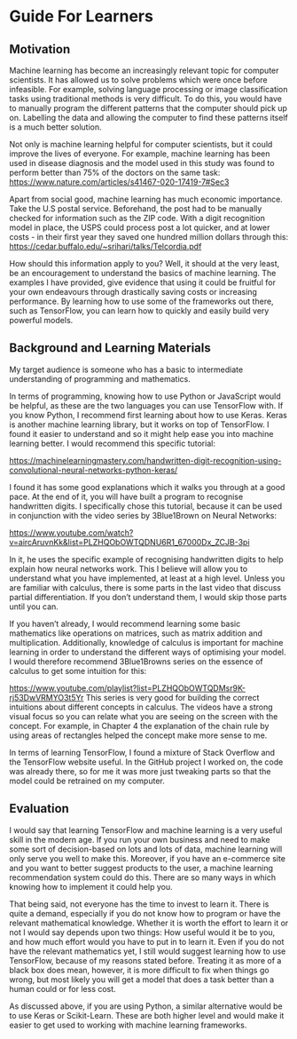 # Guide For Learners
 
## Motivation
Machine learning has become an increasingly relevant topic for computer scientists. It has allowed us to solve problems which were once before infeasible. For example, solving language processing or image classification tasks using traditional methods is very difficult. To do this, you would have to manually program the different patterns that the computer should pick up on. Labelling the data and allowing the computer to find these patterns itself is a much better solution. 
 
Not only is machine learning helpful for computer scientists, but it could improve the lives of everyone. For example, machine learning has been used in disease diagnosis and the model used in this study was found to perform better than 75% of the doctors on the same task:
https://www.nature.com/articles/s41467-020-17419-7#Sec3
 
Apart from social good, machine learning has much economic importance. Take the U.S postal service. Beforehand, the post had to be manually checked for information such as the ZIP code. With a digit recognition model in place, the USPS could process post a lot quicker, and at lower costs - in their first year they saved one hundred million dollars through this:
https://cedar.buffalo.edu/~srihari/talks/Telcordia.pdf
  
How should this information apply to you? Well, it should at the very least, be an encouragement to understand the basics of machine learning. The examples I have provided, give evidence that using it could be fruitful for your own endeavours through drastically saving costs or increasing performance. By learning how to use some of the frameworks out there, such as TensorFlow, you can learn how to quickly and easily build very powerful models. 
 
## Background and Learning Materials
My target audience is someone who has a basic to intermediate understanding of programming and mathematics. 
 
In terms of programming, knowing how to use Python or JavaScript would be helpful, as these are the two languages you can use TensorFlow with. If you know Python, I recommend first learning about how to use Keras. Keras is another machine learning library, but it works on top of TensorFlow. I found it easier to understand and so it might help ease you into machine learning better. I would recommend this specific tutorial: 
 
https://machinelearningmastery.com/handwritten-digit-recognition-using-convolutional-neural-networks-python-keras/
 
I found it has some good explanations which it walks you through at a good pace. At the end of it, you will have built a program to recognise handwritten digits. I specifically chose this tutorial, because it can be used in conjunction with the video series by 3Blue1Brown on Neural Networks: 
 
https://www.youtube.com/watch?v=aircAruvnKk&list=PLZHQObOWTQDNU6R1_67000Dx_ZCJB-3pi
 
In it, he uses the specific example of recognising handwritten digits to help explain how neural networks work. This I believe will allow you to understand what you have implemented, at least at a high level. Unless you are familiar with calculus, there is some parts in the last video that discuss partial differentiation. If you don’t understand them, I would skip those parts until you can.
 
If you haven’t already, I would recommend learning some basic mathematics like operations on matrices, such as matrix addition and multiplication. Additionally, knowledge of calculus is important for machine learning in order to understand the different ways of optimising your model. I would therefore recommend 3Blue1Browns series on the essence of calculus to get some intuition for this:
 
https://www.youtube.com/playlist?list=PLZHQObOWTQDMsr9K-rj53DwVRMYO3t5Yr
This series is very good for building the correct intuitions about different concepts in calculus. The videos have a strong visual focus so you can relate what you are seeing on the screen with the concept. For example, in Chapter 4 the explanation of the chain rule by using areas of rectangles helped the concept make more sense to me.

In terms of learning TensorFlow, I found a mixture of Stack Overflow and the TensorFlow website useful. In the GitHub project I worked on, the code was already there, so for me it was more just tweaking parts so that the model could be retrained on my computer.
 
## Evaluation
I would say that learning TensorFlow and machine learning is a very useful skill in the modern age. If you run your own business and need to make some sort of decision-based on lots and lots of data, machine learning will only serve you well to make this. Moreover, if you have an e-commerce site and you want to better suggest products to the user, a machine learning recommendation system could do this. There are so many ways in which knowing how to implement it could help you.
 
That being said, not everyone has the time to invest to learn it. There is quite a demand, especially if you do not know how to program or have the relevant mathematical knowledge. Whether it is worth the effort to learn it or not I would say depends upon two things: How useful would it be to you, and how much effort would you have to put in to learn it. Even if you do not have the relevant mathematics yet, I still would suggest learning how to use TensorFlow, because of my reasons stated before. Treating it as more of a black box does mean, however, it is more difficult to fix when things go wrong, but most likely you will get a model that does a task better than a human could or for less cost. 
 
As discussed above, if you are using Python, a similar alternative would be to use Keras or Scikit-Learn. These are both higher level and would make it easier to get used to working with machine learning frameworks. 

